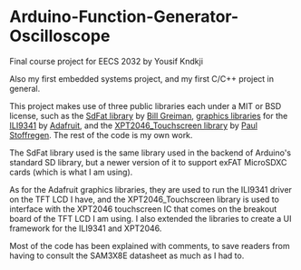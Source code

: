 # Arduino-Function-Generator-Oscilloscope
Final course project for EECS 2032 by Yousif Kndkji

Also my first embedded systems project, and my first C/C++ project in general.

This project makes use of three public libraries each under a MIT or BSD license, such as the [SdFat library](https://github.com/greiman/SdFat) by [Bill Greiman](https://github.com/greiman), [graphics libraries](https://github.com/adafruit/Adafruit-GFX-Library) for the [ILI9341](https://github.com/adafruit/Adafruit_ILI9341) by [Adafruit](https://github.com/adafruit), and the [XPT2046_Touchscreen library](https://github.com/PaulStoffregen/XPT2046_Touchscreen) by [Paul Stoffregen](https://github.com/PaulStoffregen). The rest of the code is my own work.

The SdFat library used is the same library used in the backend of Arduino's standard SD library, but a newer version of it to support exFAT MicroSDXC cards (which is what I am using).

As for the Adafruit graphics libraries, they are used to run the ILI9341 driver on the TFT LCD I have, and the XPT2046_Touchscreen library is used to interface with the XPT2046 touchscreen IC that comes on the breakout board of the TFT LCD I am using. I also extended the libraries to create a UI framework for the ILI9341 and XPT2046.

Most of the code has been explained with comments, to save readers from having to consult the SAM3X8E datasheet as much as I had to.
